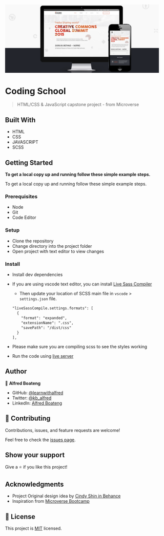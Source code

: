 ![](img/project-img.webp)

# Coding School

> HTML/CSS & JavaScript capstone project - from Microverse

## Built With

- HTML
- CSS
- JAVASCRIPT
- SCSS

## Getting Started

**To get a local copy up and running follow these simple example steps.**

To get a local copy up and running follow these simple example steps.

### Prerequisites

- Node
- Git
- Code Editor

### Setup

- Clone the repository
- Change directory into the project folder
- Open project with text editor to view changes

### Install

- Install dev dependencies
- If you are using vscode text editor, you can install [Live Sass Compiler](https://marketplace.visualstudio.com/items?itemName=ritwickdey.live-sass)
  - Then update your location of SCSS main file in `vscode` > `settings.json` file.
  ```
  "liveSassCompile.settings.formats": [
    {
      "format": "expanded",
      "extensionName": ".css",
      "savePath": "/dist/css"
    }
  ],
  ```
- Please make sure you are compiling scss to see the styles working

- Run the code using [live server](https://www.google.com/search?client=safari&rls=en&q=live+server&ie=UTF-8&oe=UTF-8)

## Author

👤 **Alfred Boateng**

- GitHub: [@learnwithalfred](https://github.com/learnwithalfred)
- Twitter: [@kb_alfred](https://twitter.com/kb_alfred)
- LinkedIn: [Alfred Boateng](https://www.linkedin.com/in/alfred-boateng-704670138/)

## 🤝 Contributing

Contributions, issues, and feature requests are welcome!

Feel free to check the [issues page](../../issues/).

## Show your support

Give a ⭐️ if you like this project!

## Acknowledgments

- Project Original design idea by [Cindy Shin in Behance](https://creativecommons.org/licenses/by-nc/4.0/)
- Inspiration from [Microverse Bootcamp](https://www.microverse.org)

## 📝 License

This project is [MIT](/LICENSE) licensed.
